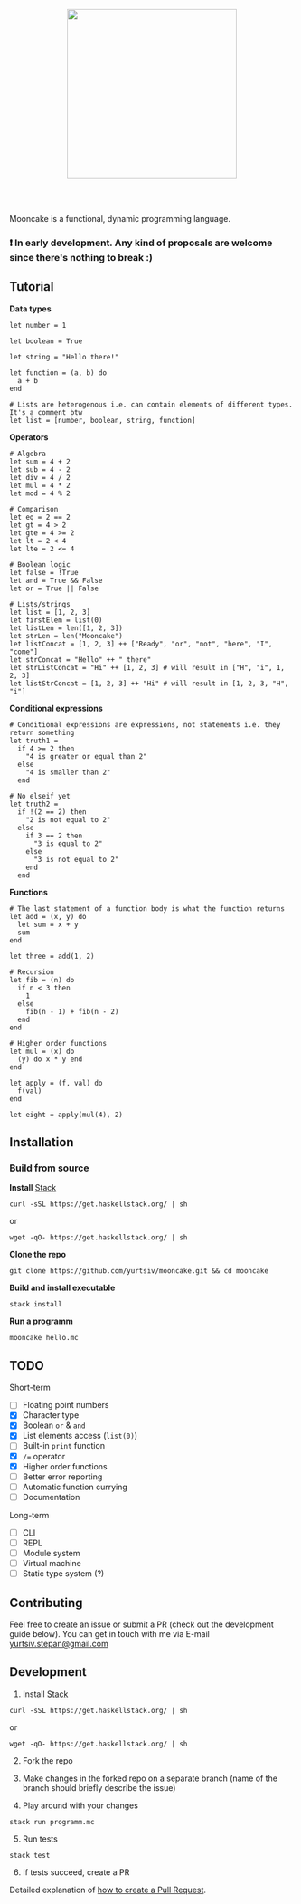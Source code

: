 <p align="center">
  <img src="https://i.ibb.co/5hs2Ggg/mooncake-font-01.png" height="300px"/>
</p>

<br />
<br />

Mooncake is a functional, dynamic programming language.

### ❗ In early development. Any kind of proposals are welcome since there's nothing to break :)

## Tutorial

**Data types**

```
let number = 1

let boolean = True

let string = "Hello there!"

let function = (a, b) do
  a + b
end

# Lists are heterogenous i.e. can contain elements of different types. It's a comment btw
let list = [number, boolean, string, function]
```

**Operators**

```
# Algebra
let sum = 4 + 2
let sub = 4 - 2
let div = 4 / 2
let mul = 4 * 2
let mod = 4 % 2

# Comparison
let eq = 2 == 2
let gt = 4 > 2
let gte = 4 >= 2
let lt = 2 < 4
let lte = 2 <= 4

# Boolean logic
let false = !True
let and = True && False
let or = True || False

# Lists/strings
let list = [1, 2, 3]
let firstElem = list(0)
let listLen = len([1, 2, 3])
let strLen = len("Mooncake")
let listConcat = [1, 2, 3] ++ ["Ready", "or", "not", "here", "I", "come"]
let strConcat = "Hello" ++ " there"
let strListConcat = "Hi" ++ [1, 2, 3] # will result in ["H", "i", 1, 2, 3]
let listStrConcat = [1, 2, 3] ++ "Hi" # will result in [1, 2, 3, "H", "i"]
```

**Conditional expressions**

```
# Conditional expressions are expressions, not statements i.e. they return something
let truth1 =
  if 4 >= 2 then
    "4 is greater or equal than 2"
  else
    "4 is smaller than 2"
  end

# No elseif yet
let truth2 =
  if !(2 == 2) then
    "2 is not equal to 2"
  else
    if 3 == 2 then
      "3 is equal to 2"
    else
      "3 is not equal to 2"
    end
  end
```

**Functions**

```
# The last statement of a function body is what the function returns
let add = (x, y) do
  let sum = x + y
  sum
end

let three = add(1, 2)

# Recursion
let fib = (n) do
  if n < 3 then
    1
  else
    fib(n - 1) + fib(n - 2)
  end
end

# Higher order functions
let mul = (x) do
  (y) do x * y end
end

let apply = (f, val) do
  f(val)
end
  
let eight = apply(mul(4), 2)
```

## Installation

### Build from source

**Install** [Stack](https://docs.haskellstack.org/en/stable/README/)

```
curl -sSL https://get.haskellstack.org/ | sh
```

or

```
wget -qO- https://get.haskellstack.org/ | sh
```

**Clone the repo**

```
git clone https://github.com/yurtsiv/mooncake.git && cd mooncake
```

**Build and install executable**

```
stack install
```

**Run a programm**

```
mooncake hello.mc
```

## TODO

Short-term

- [ ] Floating point numbers
- [x] Character type
- [x] Boolean `or` & `and`
- [x] List elements access (`list(0)`)
- [ ] Built-in `print` function
- [x] `/=` operator
- [x] Higher order functions
- [ ] Better error reporting
- [ ] Automatic function currying
- [ ] Documentation

Long-term

- [ ] CLI
- [ ] REPL
- [ ] Module system
- [ ] Virtual machine
- [ ] Static type system (?)

## Contributing

Feel free to create an issue or submit a PR (check out the development guide below). You can get in touch with me via E-mail yurtsiv.stepan@gmail.com

## Development

1. Install [Stack](https://docs.haskellstack.org/en/stable/README/)

```
curl -sSL https://get.haskellstack.org/ | sh
```

or

```
wget -qO- https://get.haskellstack.org/ | sh
```

2. Fork the repo

3. Make changes in the forked repo on a separate branch (name of the branch should briefly describe the issue)

4. Play around with your changes

```
stack run programm.mc
```

5. Run tests

```
stack test
```

6. If tests succeed, create a PR

Detailed explanation of [how to create a Pull Request](https://www.digitalocean.com/community/tutorials/how-to-create-a-pull-request-on-github).
